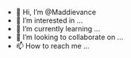 - 👋 Hi, I’m @Maddievance
- 👀 I’m interested in ...
- 🌱 I’m currently learning ...
- 💞️ I’m looking to collaborate on ...
- 📫 How to reach me ...

<!---
Maddievance/Maddievance is a ✨ special ✨ repository because its `README.md` (this file) appears on your GitHub profile.
You can click the Preview link to take a look at your changes.
--->
